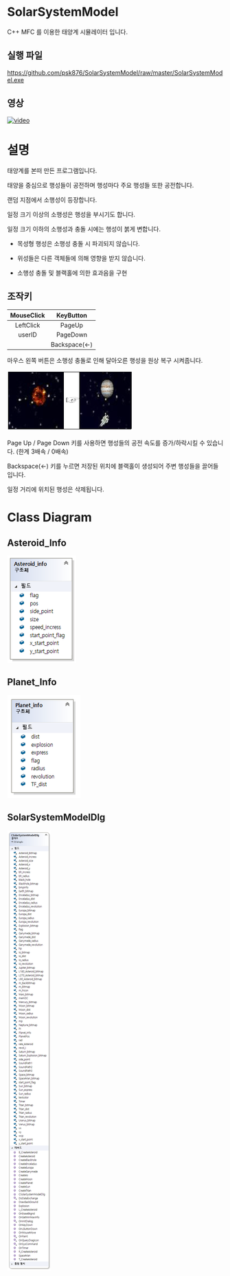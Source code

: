 # SolarSystemModel

C++ MFC 를 이용한 태양계 시뮬레이터 입니다.

## 실행 파일

<https://github.com/psk876/SolarSystemModel/raw/master/SolarSystemModel.exe>

## 영상

[![video](https://i.vimeocdn.com/video/776961201_640x360.jpg)](https://vimeo.com/331539334)

# 설명

태양계를 본떠 만든 프로그램입니다.

태양을 중심으로 행성들이 공전하며 행성마다 주요 행성들 또한 공전합니다.

랜덤 지점에서 소행성이 등장합니다.

일정 크기 이상의 소행성은 행성을 부시기도 합니다.

일정 크기 이하의 소행성과 충돌 시에는 행성이 붉게 변합니다.

* 목성형 행성은 소행성 충돌 시 파괴되지 않습니다.

* 위성들은 다른 객체들에 의해 영향을 받지 않습니다.

* 소행성 충돌 및 블랙홀에 의한 효과음을 구현

## 조작키

| MouseClick | KeyButton |
|:-------:|:-------:|
| LeftClick | PageUp |
| userID | PageDown |
|  | Backspace(←) |

마우스 왼쪽 버튼은 소행성 충돌로 인해 달아오른 행성을 원상 복구 시켜줍니다.

![ImplementationImage](ReadmeImage/ImplementationImage/Imp_01.PNG)

Page Up / Page Down 키를 사용하면 행성들의 공전 속도를 증가/하락시킬 수 있습니다. (한계 3배속 / 0배속)

Backspace(←) 키를 누르면 저장된 위치에 블랙홀이 생성되어 주변 행성들을 끌어들입니다.

일정 거리에 위치된 행성은 삭제됩니다.

# Class Diagram

## Asteroid_Info

![Asteroid_Info](ReadmeImage/ClassDiagram/Asteroid_Info.png)

## Planet_Info

![Planet_Info](ReadmeImage/ClassDiagram/Planet_Info.png)

## SolarSystemModelDlg

![SolarSystemModelDlg](ReadmeImage/ClassDiagram/SolarSystemModelDlg.png)
